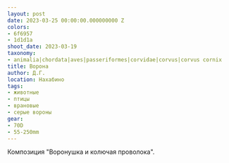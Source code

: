 ```yaml
---
layout: post
date: 2023-03-25 00:00:00.000000000 Z
colors:
- 6f6957
- 1d1d1a
shoot_date: 2023-03-19
taxonomy:
- animalia|chordata|aves|passeriformes|corvidae|corvus|corvus cornix
title: Ворона
author: Д.Г.
location: Нахабино
tags:
- животные
- птицы
- врановые
- серые вороны
gear:
- 70D
- 55-250mm
---
```

Композиция "Воронушка и колючая проволока".

